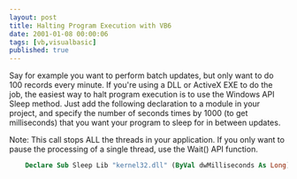 ```yaml
---
layout: post
title: Halting Program Execution with VB6
date: 2001-01-08 00:00:06
tags: [vb,visualbasic]
published: true
---
```


Say for example you want to perform batch updates, but only want to do 100 records every minute. If you're using a 
DLL or ActiveX EXE to do the job, the easiest way to halt program execution is to use the Windows API Sleep method. 
Just add the following declaration to a module in your project, and specify the number of seconds times by 1000 
(to get milliseconds) that you want your program to sleep for in between updates.

Note: This call stops ALL the threads in your application. If you only want to pause the processing of a single thread, use the Wait() API function.

```vb
    Declare Sub Sleep Lib "kernel32.dll" (ByVal dwMilliseconds As Long)
```



